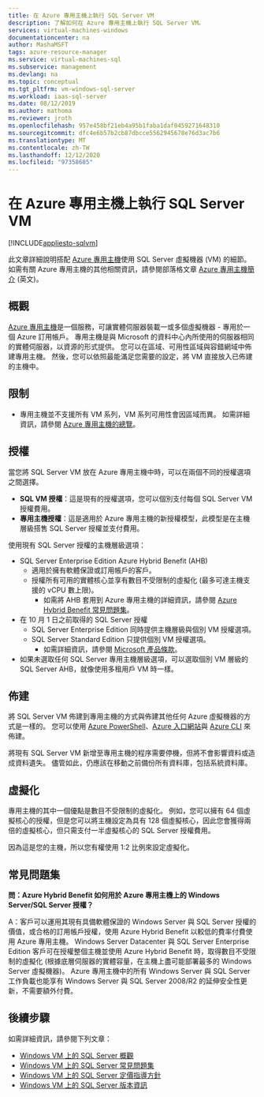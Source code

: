 ```yaml
---
title: 在 Azure 專用主機上執行 SQL Server VM
description: 了解如何在 Azure 專用主機上執行 SQL Server VM。
services: virtual-machines-windows
documentationcenter: na
author: MashaMSFT
tags: azure-resource-manager
ms.service: virtual-machines-sql
ms.subservice: management
ms.devlang: na
ms.topic: conceptual
ms.tgt_pltfrm: vm-windows-sql-server
ms.workload: iaas-sql-server
ms.date: 08/12/2019
ms.author: mathoma
ms.reviewer: jroth
ms.openlocfilehash: 957e458bf21eb4a95b1faba1daf0459271648310
ms.sourcegitcommit: dfc4e6b57b2cb87dbcce5562945678e76d3ac7b6
ms.translationtype: MT
ms.contentlocale: zh-TW
ms.lasthandoff: 12/12/2020
ms.locfileid: "97358685"
---
```

# <a name="run-sql-server-vm-on-an-azure-dedicated-host"></a>在 Azure 專用主機上執行 SQL Server VM 
[!INCLUDE[appliesto-sqlvm](../../includes/appliesto-sqlvm.md)]

此文章詳細說明搭配 [Azure 專用主機](../../../virtual-machines/dedicated-hosts.md)使用 SQL Server 虛擬機器 (VM) 的細節。 如需有關 Azure 專用主機的其他相關資訊，請參閱部落格文章 [Azure 專用主機簡介](https://azure.microsoft.com/blog/introducing-azure-dedicated-host/) \(英文\)。 

## <a name="overview"></a>概觀
[Azure 專用主機](../../../virtual-machines/dedicated-hosts.md)是一個服務，可讓實體伺服器裝載一或多個虛擬機器 - 專用於一個 Azure 訂用帳戶。 專用主機是與 Microsoft 的資料中心內所使用的伺服器相同的實體伺服器，以資源的形式提供。 您可以在區域、可用性區域與容錯網域中佈建專用主機。 然後，您可以依照最能滿足您需要的設定，將 VM 直接放入已佈建的主機中。

## <a name="limitations"></a>限制

- 專用主機並不支援所有 VM 系列，VM 系列可用性會因區域而異。 如需詳細資訊，請參閱 [Azure 專用主機的總覽](../../../virtual-machines/dedicated-hosts.md)。

## <a name="licensing"></a>授權

當您將 SQL Server VM 放在 Azure 專用主機中時，可以在兩個不同的授權選項之間選擇。 

  - **SQL VM 授權**：這是現有的授權選項，您可以個別支付每個 SQL Server VM 授權費用。 
  - **專用主機授權**：這是適用於 Azure 專用主機的新授權模型，此模型是在主機層級搭售 SQL Server 授權並支付費用。 


使用現有 SQL Server 授權的主機層級選項： 
  - SQL Server Enterprise Edition Azure Hybrid Benefit (AHB)
    - 適用於擁有軟體保證或訂用帳戶的客戶。
    - 授權所有可用的實體核心並享有數目不受限制的虛擬化 (最多可達主機支援的 vCPU 數上限)。
        - 如需將 AHB 套用到 Azure 專用主機的詳細資訊，請參閱 [Azure Hybrid Benefit 常見問題集](https://azure.microsoft.com/pricing/hybrid-benefit/faq/)。 
  - 在 10 月 1 日之前取得的 SQL Server 授權
      - SQL Server Enterprise Edition 同時提供主機層級與個別 VM 授權選項。 
      - SQL Server Standard Edition 只提供個別 VM 授權選項。 
          - 如需詳細資訊，請參閱 [Microsoft 產品條款](https://www.microsoft.com/licensing/product-licensing/products)。 
  - 如果未選取任何 SQL Server 專用主機層級選項，可以選取個別 VM 層級的 SQL Server AHB，就像使用多租用戶 VM 時一樣。



## <a name="provisioning"></a>佈建  
將 SQL Server VM 佈建到專用主機的方式與佈建其他任何 Azure 虛擬機器的方式是一樣的。 您可以使用 [Azure PowerShell](../../../virtual-machines/windows/dedicated-hosts-powershell.md)、[Azure 入口網站](../../../virtual-machines/dedicated-hosts-portal.md)與 [Azure CLI](../../../virtual-machines/linux/dedicated-hosts-cli.md) 來佈建。

將現有 SQL Server VM 新增至專用主機的程序需要停機，但將不會影響資料或造成資料遺失。 儘管如此，仍應該在移動之前備份所有資料庫，包括系統資料庫。

## <a name="virtualization"></a>虛擬化 

專用主機的其中一個優點是數目不受限制的虛擬化。 例如，您可以擁有 64 個虛擬核心的授權，但是您可以將主機設定為具有 128 個虛擬核心，因此您會獲得兩倍的虛擬核心，但只需支付一半虛擬核心的 SQL Server 授權費用。 

因為這是您的主機，所以您有權使用 1:2 比例來設定虛擬化。 

## <a name="faq"></a>常見問題集

**問：Azure Hybrid Benefit 如何用於 Azure 專用主機上的 Windows Server/SQL Server 授權？**

A：客戶可以運用其現有具備軟體保證的 Windows Server 與 SQL Server 授權的價值，或合格的訂用帳戶授權，使用 Azure Hybrid Benefit 以較低的費率付費使用 Azure 專用主機。 Windows Server Datacenter 與 SQL Server Enterprise Edition 客戶可在授權整個主機並使用 Azure Hybrid Benefit 時，取得數目不受限制的虛擬化 (根據底層伺服器的實體容量，在主機上盡可能部署最多的 Windows Server 虛擬機器)。  Azure 專用主機中的所有 Windows Server 與 SQL Server 工作負載也能享有 Windows Server 與 SQL Server 2008/R2 的延伸安全性更新，不需要額外付費。 

## <a name="next-steps"></a>後續步驟

如需詳細資訊，請參閱下列文章： 

* [Windows VM 上的 SQL Server 概觀](sql-server-on-azure-vm-iaas-what-is-overview.md)
* [Windows VM 上的 SQL Server 常見問題集](frequently-asked-questions-faq.md)
* [Windows VM 上的 SQL Server 定價指導方針](pricing-guidance.md)
* [Windows VM 上的 SQL Server 版本資訊](doc-changes-updates-release-notes.md)